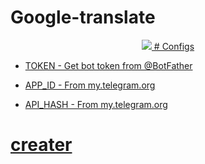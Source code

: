 # Google-translate
<p align="center">
  <a href="https://www.python.org">
    <img src="http://ForTheBadge.com/images/badges/made-with-python.svg">
# Configs

* TOKEN  - Get bot token from @BotFather

* APP_ID        - From my.telegram.org 

* API_HASH      - From my.telegram.org

# creater 
<p align = "center">
  <a beef ="https://t.me/lntechnical">
